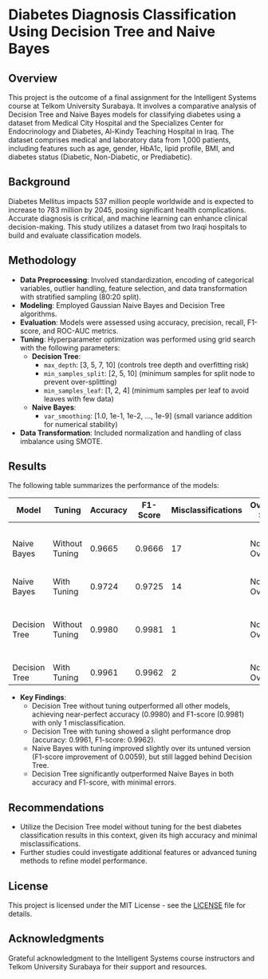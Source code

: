 # Diabetes Diagnosis Classification Using Decision Tree and Naive Bayes

## Overview
This project is the outcome of a final assignment for the Intelligent Systems course at Telkom University Surabaya. It involves a comparative analysis of Decision Tree and Naive Bayes models for classifying diabetes using a dataset from Medical City Hospital and the Specializes Center for Endocrinology and Diabetes, Al-Kindy Teaching Hospital in Iraq. The dataset comprises medical and laboratory data from 1,000 patients, including features such as age, gender, HbA1c, lipid profile, BMI, and diabetes status (Diabetic, Non-Diabetic, or Prediabetic).

## Background
Diabetes Mellitus impacts 537 million people worldwide and is expected to increase to 783 million by 2045, posing significant health complications. Accurate diagnosis is critical, and machine learning can enhance clinical decision-making. This study utilizes a dataset from two Iraqi hospitals to build and evaluate classification models.

## Methodology
- **Data Preprocessing**: Involved standardization, encoding of categorical variables, outlier handling, feature selection, and data transformation with stratified sampling (80:20 split).
- **Modeling**: Employed Gaussian Naive Bayes and Decision Tree algorithms.
- **Evaluation**: Models were assessed using accuracy, precision, recall, F1-score, and ROC-AUC metrics.
- **Tuning**: Hyperparameter optimization was performed using grid search with the following parameters:
  - **Decision Tree**: 
    - `max_depth`: [3, 5, 7, 10] (controls tree depth and overfitting risk)
    - `min_samples_split`: [2, 5, 10] (minimum samples for split node to prevent over-splitting)
    - `min_samples_leaf`: [1, 2, 4] (minimum samples per leaf to avoid leaves with few data)
  - **Naive Bayes**: 
    - `var_smoothing`: [1.0, 1e-1, 1e-2, ..., 1e-9] (small variance addition for numerical stability)
- **Data Transformation**: Included normalization and handling of class imbalance using SMOTE.

## Results
The following table summarizes the performance of the models:

| Model         | Tuning         | Accuracy | F1-Score | Misclassifications | Overfitting Status | F1-Score Improvement | Conclusion                                      |
|---------------|----------------|----------|----------|--------------------|---------------------|----------------------|-------------------------------------------------|
| Naive Bayes   | Without Tuning | 0.9665   | 0.9666   | 17                 | Not Overfitting     | -                    | Tuning slightly helps but not significant       |
| Naive Bayes   | With Tuning    | 0.9724   | 0.9725   | 14                 | Not Overfitting     | 0.0059              |                                                 |
| Decision Tree | Without Tuning | 0.9980   | 0.9981   | 1                  | Not Overfitting     | -                    | Without tuning already excellent, tuning unnecessary |
| Decision Tree | With Tuning    | 0.9961   | 0.9962   | 2                  | Not Overfitting     | -0.0019             |                                                 |

- **Key Findings**:
  - Decision Tree without tuning outperformed all other models, achieving near-perfect accuracy (0.9980) and F1-score (0.9981) with only 1 misclassification.
  - Decision Tree with tuning showed a slight performance drop (accuracy: 0.9961, F1-score: 0.9962).
  - Naive Bayes with tuning improved slightly over its untuned version (F1-score improvement of 0.0059), but still lagged behind Decision Tree.
  - Decision Tree significantly outperformed Naive Bayes in both accuracy and F1-score, with minimal errors.

## Recommendations
- Utilize the Decision Tree model without tuning for the best diabetes classification results in this context, given its high accuracy and minimal misclassifications.
- Further studies could investigate additional features or advanced tuning methods to refine model performance.

## License
This project is licensed under the MIT License - see the [LICENSE](LICENSE) file for details.

## Acknowledgments
Grateful acknowledgment to the Intelligent Systems course instructors and Telkom University Surabaya for their support and resources.
